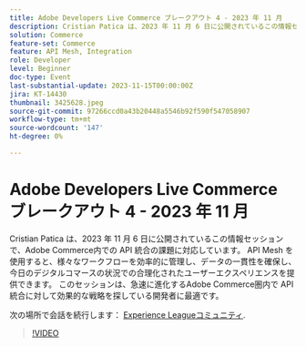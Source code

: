 ```yaml
---
title: Adobe Developers Live Commerce ブレークアウト 4 - 2023 年 11 月
description: Cristian Patica は、2023 年 11 月 6 日に公開されているこの情報セッションで、Adobe Commerce内での API 統合の課題に対応しています。 API Mesh を使用すると、様々なワークフローを効率的に管理し、データの一貫性を確保し、今日のデジタルコマースの状況での合理化されたユーザーエクスペリエンスを提供できます。 このセッションは、急速に進化するAdobe Commerce圏内で API 統合に対して効果的な戦略を探している開発者に最適です。
solution: Commerce
feature-set: Commerce
feature: API Mesh, Integration
role: Developer
level: Beginner
doc-type: Event
last-substantial-update: 2023-11-15T00:00:00Z
jira: KT-14430
thumbnail: 3425628.jpeg
source-git-commit: 97266ccd0a43b20448a5546b92f590f547058907
workflow-type: tm+mt
source-wordcount: '147'
ht-degree: 0%

---
```



# Adobe Developers Live Commerce ブレークアウト 4 - 2023 年 11 月

Cristian Patica は、2023 年 11 月 6 日に公開されているこの情報セッションで、Adobe Commerce内での API 統合の課題に対応しています。 API Mesh を使用すると、様々なワークフローを効率的に管理し、データの一貫性を確保し、今日のデジタルコマースの状況での合理化されたユーザーエクスペリエンスを提供できます。 このセッションは、急速に進化するAdobe Commerce圏内で API 統合に対して効果的な戦略を探している開発者に最適です。

次の場所で会話を続行します： [Experience Leagueコミュニティ](https://adobe.ly/3ttN8tz).

>[!VIDEO](https://video.tv.adobe.com/v/3425628/?learn=on)
